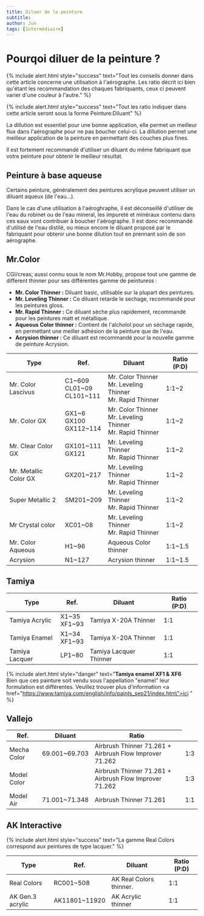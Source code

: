 ```yaml
---
title: Diluer de la peinture
subtitle:
author: Jun
tags: [Intermédiaire]
---
```


# Pourqoi diluer de la peinture ?

{% include alert.html style="success" text="Tout les conseils donner dans cette article concerne une utilisation à l'aérographe. Les ratio décrit ici bien qu'étant les recommandation des chaques fabriquants, ceux ci peuvent varier d'une couleur à l'autre." %}

{% include alert.html style="success" text="Tout les ratio indiquer dans cette article seront sous la forme Peinture:Diluant" %}

La dillution est essentiel pour une bonne application, elle permet un meilleur flux dans l'aérographe pour ne pas boucher celui-ci. La dillution permet une meilleur application de la peinture en permettant des couches plus fines.

Il est fortement recommandé d'utiliser un diluant du même fabriquant que votre peinture pour obtenir le meilleur résultat.

## Peinture à base aqueuse

Certains peinture, généralement des peintures acrylique peuvent utiliser un diluant aqueux (de l'eau...).

Dans le cas d'une utilisation à l'aéroghraphe, il est déconseillé d'utiliser de l'eau du robinet ou de l'eau mineral, les impureté et minéraux contenu dans ces eaux vont contribuer à boucher l'aérographe. Il est donc recommandé d'utilisé de l'eau distilé, ou mieux encore le diluant proposé par le fabriquant pour obtenir une bonne dilution tout en prennant soin de son aérographe.

## Mr.Color

CGI/creas, aussi connu sous le nom Mr.Hobby, propose tout une gamme de different thinner pour ses différentes gamme de peinturess :
- **Mr. Color Thinner :** Diluant basic, utilisable sur la plupart des peintures.
- **Mr. Leveling Thinner :** Ce diluant retarde le sechage, recommandé pour les peintures gloss.
- **Mr. Rapid Thinner :** Ce diluant sèche plus rapidement, recommandé pour les peintures matt et métallique.
- **Aqueous Color thinner :** Contient de l'alcholol pour un séchage rapide, en permettant une meiller adhésion de la peinture que de l'eau.
- **Acrysion thinner :** Ce diluant est recommandé pour la nouvelle gamme de peinture Acrysion.

<table class="uk-table uk-table-divider">
    <thead>
        <tr>
            <th class=".uk-table-shrink">Type</th>
            <th class=".uk-table-shrink">Ref.</th>
            <th>Diluant</th>
            <th class=".uk-table-shrink">Ratio (P:D)</th>
        </tr>
    </thead>
    <tbody>
        <tr>
            <td>Mr. Color<br/>Lascivus</td>
            <td>C1~609<br/>CL01~09<br/>CL101~111</td>
            <td>Mr. Color Thinner<br/>Mr. Leveling Thinner<br/>Mr. Rapid Thinner</td>
            <td>1:1~2</td>
        </tr>
        <tr>
            <td>Mr. Color GX</td>
            <td>GX1~6<br/>GX100<br/>GX112~114</td>
            <td>Mr. Color Thinner<br/>Mr. Leveling Thinner<br/>Mr. Rapid Thinner</td>
            <td>1:1~2</td>
        </tr>
        <tr>
            <td>Mr. Clear Color GX</td>
            <td>GX101~111<br/>GX121</td>
            <td>Mr. Leveling Thinner<br/>Mr. Rapid Thinner</td>
            <td>1:1~2</td>
        </tr>
        <tr>
            <td>Mr. Metallic Color GX</td>
            <td>GX201~217</td>
            <td>Mr. Leveling Thinner<br/>Mr. Rapid Thinner</td>
            <td>1:1~2</td>
        </tr>
        <tr>
            <td>Super Metallic 2</td>
            <td>SM201~209</td>
            <td>Mr. Leveling Thinner<br/>Mr. Rapid Thinner</td>
            <td>1:1~2</td>
        </tr>
        <tr>
            <td>Mr Crystal color</td>
            <td>XC01~08</td>
            <td>Mr. Leveling Thinner<br/>Mr. Rapid Thinner</td>
            <td>1:1~2</td>
        </tr>
        <tr>
            <td>Mr. Color Aqueous</td>
            <td>H1~96</td>
            <td>Aqueous Color thinner</td>
            <td>1:1~1.5</td>
        </tr>
        <tr>
            <td>Acrysion</td>
            <td>N1~127</td>
            <td>Acrysion thinner</td>
            <td>1:1~1.5</td>
        </tr>
    </tbody>
</table>

## Tamiya

<table class="uk-table uk-table-divider">
    <thead>
        <tr>
            <th class=".uk-table-shrink">Type</th>
            <th class=".uk-table-shrink">Ref.</th>
            <th>Diluant</th>
            <th class=".uk-table-shrink">Ratio (P:D)</th>
        </tr>
    </thead>
    <tbody>
        <tr>
            <td>Tamiya Acrylic</td>
            <td>X1~35<br/>XF1~93</td>
            <td>Tamiya X-20A Thinner</td>
            <td>1:1</td>
        </tr>
        <tr>
            <td>Tamiya Enamel</td>
            <td>X1~34<br/>XF1~93</td>
            <td>Tamiya X-20A Thinner</td>
            <td>1:1</td>
        </tr>
        <tr>
            <td>Tamiya Lacquer</td>
            <td>LP1~80</td>
            <td>Tamiya Lacquer Thinner</td>
            <td>1:1</td>
        </tr>
    </tbody>
</table>

{% include alert.html style="danger" text="<strong>Tamiya enamel XF1 & XF6</strong><br/> Bien que ces painture soit vendu sous l'appellation \"enamel\" leur formulation est différentes. Veuillez trouver plus d'information <a href=\"https://www.tamiya.com/english/info/paints_sep21/index.htm\">ici</a> " %}

## Vallejo

<table class="uk-table uk-table-divider">
    <thead>
        <tr>
            <th class=".uk-table-shrink">Ref.</th>
            <th>Diluant</th>
            <th>Ratio</th>
        </tr>
    </thead>
    <tbody>
        <tr>
            <td>Mecha Color</td>
            <td>69.001~69.703</td>
            <td>Airbrush Thinner 71.261 + Airbrush Flow Improver 71.262</td>
            <td>1:3</td>
        </tr>
        <tr>
            <td>Model Color</td>
            <td></td>
            <td>Airbrush Thinner 71.261 + Airbrush Flow Improver 71.262</td>
            <td>1:3</td>
        </tr>
        <tr>
            <td>Model Air</td>
            <td>71.001~71.348</td>
            <td>Airbrush Thinner 71.261</td>
            <td>1:1</td>
        </tr>
    </tbody>
</table>

## AK Interactive
{% include alert.html style="success" text="La gamme Real Colors correspond aux peintures de type lacquer." %}

<table class="uk-table uk-table-divider">
    <thead>
        <tr>
            <th class=".uk-table-shrink">Type</th>
            <th class=".uk-table-shrink">Ref.</th>
            <th>Diluant</th>
            <th class=".uk-table-shrink">Ratio (P:D)</th>
        </tr>
    </thead>
    <tbody>
        <tr>
            <td>Real Colors</td>
            <td>RC001~508</td>
            <td>AK Real Colors thinner.</td>
            <td>1:1</td>
        </tr>
        <tr>
            <td>AK Gen.3 acrylic</td>
            <td>AK11801~11920</td>
            <td>AK Acrylic thinner</td>
            <td>1:1</td>
        </tr>
    </tbody>
</table>
